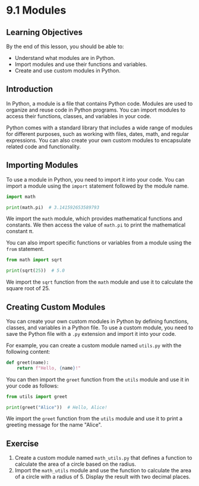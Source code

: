# 9.1 Modules

## Learning Objectives

By the end of this lesson, you should be able to:

- Understand what modules are in Python.
- Import modules and use their functions and variables.
- Create and use custom modules in Python.

## Introduction

In Python, a module is a file that contains Python code. Modules are used to organize and reuse code in Python programs. You can import modules to access their functions, classes, and variables in your code.

Python comes with a standard library that includes a wide range of modules for different purposes, such as working with files, dates, math, and regular expressions. You can also create your own custom modules to encapsulate related code and functionality.

## Importing Modules

To use a module in Python, you need to import it into your code. You can import a module using the `import` statement followed by the module name.

```python
import math

print(math.pi)  # 3.141592653589793
```

We import the `math` module, which provides mathematical functions and constants. We then access the value of `math.pi` to print the mathematical constant π.

You can also import specific functions or variables from a module using the `from` statement.

```python
from math import sqrt

print(sqrt(25))  # 5.0
```

We import the `sqrt` function from the `math` module and use it to calculate the square root of 25.

## Creating Custom Modules

You can create your own custom modules in Python by defining functions, classes, and variables in a Python file. To use a custom module, you need to save the Python file with a `.py` extension and import it into your code.

For example, you can create a custom module named `utils.py` with the following content:

```python
def greet(name):
    return f"Hello, {name}!"
```

You can then import the `greet` function from the `utils` module and use it in your code as follows:

```python
from utils import greet

print(greet("Alice"))  # Hello, Alice!
```

We import the `greet` function from the `utils` module and use it to print a greeting message for the name "Alice".

## Exercise

1. Create a custom module named `math_utils.py` that defines a function to calculate the area of a circle based on the radius.
2. Import the `math_utils` module and use the function to calculate the area of a circle with a radius of 5. Display the result with two decimal places.
